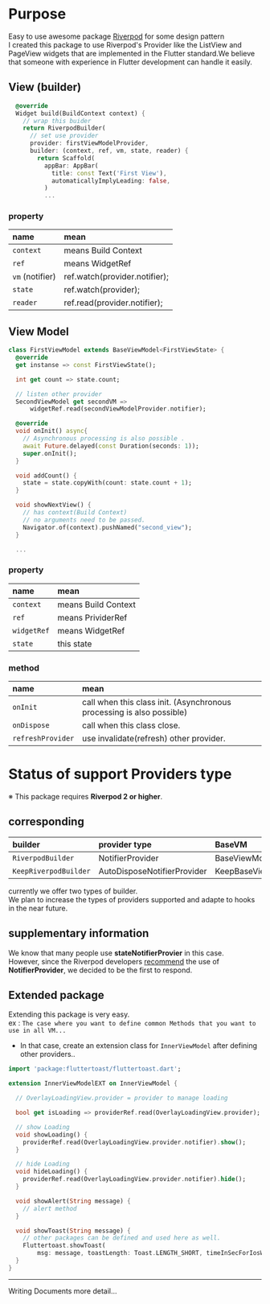 <!--
This README describes the package. If you publish this package to pub.dev,
this README's contents appear on the landing page for your package.

For information about how to write a good package README, see the guide for
[writing package pages](https://dart.dev/guides/libraries/writing-package-pages).

For general information about developing packages, see the Dart guide for
[creating packages](https://dart.dev/guides/libraries/create-library-packages)
and the Flutter guide for
[developing packages and plugins](https://flutter.dev/developing-packages).
-->


# Purpose

Easy to use awesome package [Riverpod](https://pub.dev/packages/flutter_riverpod) for some design pattern  
I created this package to use Riverpod's Provider like the ListView and PageView widgets that are implemented in the Flutter standard.We believe that someone with experience in Flutter development can handle it easily.

## View (builder)

``` dart
  @override
  Widget build(BuildContext context) {
    // wrap this buider 
    return RiverpodBuilder(
      // set use provider
      provider: firstViewModelProvider,
      builder: (context, ref, vm, state, reader) {
        return Scaffold(
          appBar: AppBar(
            title: const Text('First View'),
            automaticallyImplyLeading: false,
          )
          ...
```

### property

| name | mean |
| :--- | :--- |
|`context`| means Build Context|
|`ref`| means WidgetRef|
|`vm` (notifier) |ref.watch(provider.notifier);|
|`state` |ref.watch(provider);|
|`reader` |ref.read(provider.notifier);|



## View Model

``` dart
class FirstViewModel extends BaseViewModel<FirstViewState> {
  @override
  get instanse => const FirstViewState();

  int get count => state.count;

  // listen other provider
  SecondViewModel get secondVM =>
      widgetRef.read(secondViewModelProvider.notifier);

  @override
  void onInit() async{
    // Asynchronous processing is also possible .
    await Future.delayed(const Duration(seconds: 1));
    super.onInit();
  }

  void addCount() {
    state = state.copyWith(count: state.count + 1);
  }

  void showNextView() {
    // has context(Build Context)
    // no arguments need to be passed.
    Navigator.of(context).pushNamed("second_view");
  }

  ...
```

### property

| name | mean |
| :--- | :--- |
|`context`| means Build Context|
|`ref`| means PrividerRef|
|`widgetRef` |means WidgetRef|
|`state` |this state|

### method

| name | mean |
| :--- | :--- |
|`onInit`|call when this class init. (Asynchronous processing is also possible)|
|`onDispose`|call when this class close.|
|`refreshProvider` |use invalidate(refresh) other provider.|



# Status of support Providers type
※ This package requires **Riverpod 2 or higher**.  

## corresponding

| builder | provider type | BaseVM|
| :--- | :--- | :--- |
|`RiverpodBuilder`| NotifierProvider | BaseViewModel |
|`KeepRiverpodBuilder`|AutoDisposeNotifierProvider| KeepBaseViewModel |

currently we offer two types of builder.  
We plan to increase the types of providers supported and adapte to hooks  in the near future.

## supplementary information
We know that many people use **stateNotifierProvier** in this case.  
However, since the Riverpod developers [recommend](https://docs-v2.riverpod.dev/docs/providers/state_notifier_provider) the use of **NotifierProvider**, we decided to be the first to respond.

## Extended package
Extending this package is very easy.  
ex : `The case where you want to define common Methods that you want to use in all VM...`  
- In that case, create an extension class for `InnerViewModel` after defining other providers..

``` dart
import 'package:fluttertoast/fluttertoast.dart';

extension InnerViewModelEXT on InnerViewModel {

  // OverlayLoadingView.provider = provider to manage loading

  bool get isLoading => providerRef.read(OverlayLoadingView.provider);

  // show Loading
  void showLoading() {
    providerRef.read(OverlayLoadingView.provider.notifier).show();
  }

  // hide Loading
  void hideLoading() {
    providerRef.read(OverlayLoadingView.provider.notifier).hide();
  }

  void showAlert(String message) {
    // alert method
  }

  void showToast(String message) {
    // other packages can be defined and used here as well.
    Fluttertoast.showToast(
        msg: message, toastLength: Toast.LENGTH_SHORT, timeInSecForIosWeb: 1);
  }
}

```
***
Writing Documents more detail...








